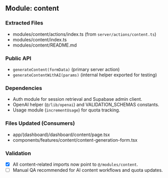 ## Module: content

### Extracted Files
- modules/content/actions/index.ts (from `server/actions/content.ts`)
- modules/content/index.ts
- modules/content/README.md

### Public API
- `generateContent(formData)` (primary server action)
- `generateContentWithAI(params)` (internal helper exported for testing)

### Dependencies
- Auth module for session retrieval and Supabase admin client.
- OpenAI helper (`@/lib/openai`) and VALIDATION_SCHEMAS constants.
- Usage module (`incrementUsage`) for quota tracking.

### Files Updated (Consumers)
- app/(dashboard)/dashboard/content/page.tsx
- components/features/content/content-generation-form.tsx

### Validation
- [x] All content-related imports now point to `@/modules/content`.
- [ ] Manual QA recommended for AI content workflows and quota updates.
